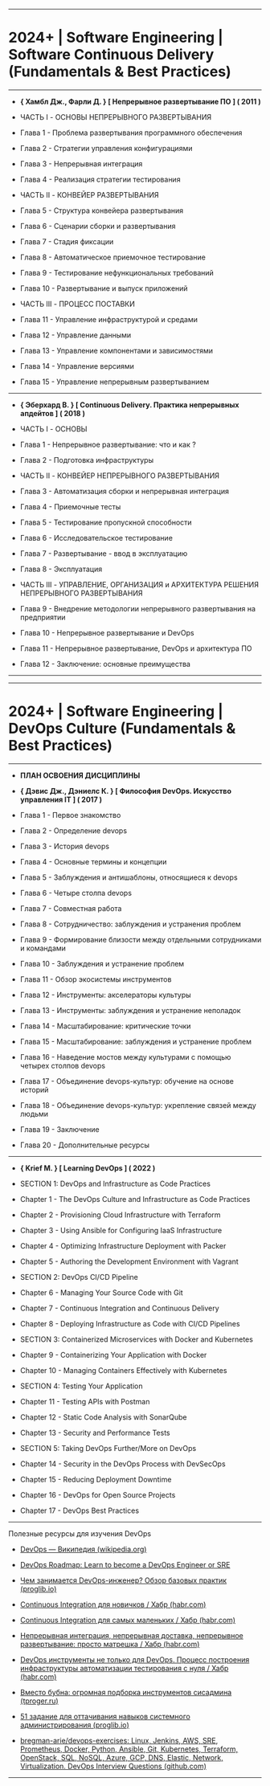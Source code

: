 * * *

**2024+ | Software Engineering | Software Continuous Delivery (Fundamentals & Best Practices)**
===============================================================================================

* * *

* **{ Хамбл Дж., Фарли Д. } \[ Непрерывное развертывание ПО \] ( 2011 )**

* ЧАСТЬ I - ОСНОВЫ НЕПРЕРЫВНОГО РАЗВЕРТЫВАНИЯ

* Глава 1 - Проблема развертывания программного обеспечения

* Глава 2 - Стратегии управления конфигурациями

* Глава 3 - Непрерывная интеграция

* Глава 4 - Реализация стратегии тестирования

* ЧАСТЬ II - КОНВЕЙЕР РАЗВЕРТЫВАНИЯ

* Глава 5 - Структура конвейера развертывания

* Глава 6 - Сценарии сборки и развертывания

* Глава 7 - Стадия фиксации

* Глава 8 - Автоматическое приемочное тестирование

* Глава 9 - Тестирование нефункциональных требований

* Глава 10 - Развертывание и выпуск приложений

* ЧАСТЬ III - ПРОЦЕСС ПОСТАВКИ

* Глава 11 - Управление инфраструктурой и средами

* Глава 12 - Управление данными

* Глава 13 - Управление компонентами и зависимостями

* Глава 14 - Управление версиями

* Глава 15 - Управление непрерывным развертыванием

* * *

* **{ Эберхард В. } \[ Continuous Delivery. Практика непрерывных апдейтов \] ( 2018 )**

* ЧАСТЬ I - ОСНОВЫ

* Глава 1 - Непрерывное развертывание: что и как ?

* Глава 2 - Подготовка инфраструктуры

* ЧАСТЬ II - КОНВЕЙЕР НЕПРЕРЫВНОГО РАЗВЕРТЫВАНИЯ

* Глава 3 - Автоматизация сборки и непрерывная интеграция

* Глава 4 - Приемочные тесты

* Глава 5 - Тестирование пропускной способности

* Глава 6 - Исследовательское тестирование

* Глава 7 - Развертывание - ввод в эксплуатацию

* Глава 8 - Эксплуатация

* ЧАСТЬ III - УПРАВЛЕНИЕ, ОРГАНИЗАЦИЯ и АРХИТЕКТУРА РЕШЕНИЯ НЕПРЕРЫВНОГО РАЗВЕРТЫВАНИЯ

* Глава 9 - Внедрение методологии непрерывного развертывания на предприятии

* Глава 10 - Непрерывное развертывание и DevOps

* Глава 11 - Непрерывное развертывание, DevOps и архитектура ПО

* Глава 12 - Заключение: основные преимущества

* * *


* * *

**2024+ | Software Engineering | DevOps Culture (Fundamentals & Best Practices)**
=================================================================================

* * *

* **ПЛАН ОСВОЕНИЯ ДИСЦИПЛИНЫ**

* **{ Дэвис Дж., Дэниелс К. } \[ Философия DevOps. Искусство управления IT \] ( 2017 )**

* Глава 1 - Первое знакомство

* Глава 2 - Определение devops

* Глава 3 - История devops

* Глава 4 - Основные термины и концепции

* Глава 5 - Заблуждения и антишаблоны, относящиеся к devops

* Глава 6 - Четыре столпа devops

* Глава 7 - Совместная работа

* Глава 8 - Сотрудничество: заблуждения и устранения проблем

* Глава 9 - Формирование близости между отдельными сотрудниками и командами

* Глава 10 - Заблуждения и устранение проблем

* Глава 11 - Обзор экосистемы инструментов

* Глава 12 - Инструменты: акселераторы культуры

* Глава 13 - Инструменты: заблуждения и устранение неполадок

* Глава 14 - Масштабирование: критические точки

* Глава 15 - Масштабирование: заблуждения и устранение проблем

* Глава 16 - Наведение мостов между культурами с помощью четырех столпов devops

* Глава 17 - Объединение devops-культур: обучение на основе историй

* Глава 18 - Объединение devops-культур: укрепление связей между людьми

* Глава 19 - Заключение

* Глава 20 - Дополнительные ресурсы

* * *

* **{ Krief M. } \[ Learning DevOps \] ( 2022 )**

* SECTION 1: DevOps and Infrastructure as Code Practices

* Chapter 1 - The DevOps Culture and Infrastructure as Code Practices

* Chapter 2 - Provisioning Cloud Infrastructure with Terraform

* Chapter 3 - Using Ansible for Configuring IaaS Infrastructure

* Chapter 4 - Optimizing Infrastructure Deployment with Packer

* Chapter 5 - Authoring the Development Environment with Vagrant

* SECTION 2: DevOps CI/CD Pipeline

* Chapter 6 - Managing Your Source Code with Git

* Chapter 7 - Continuous Integration and Continuous Delivery

* Chapter 8 - Deploying Infrastructure as Code with CI/CD Pipelines

* SECTION 3: Containerized Microservices with Docker and Kubernetes

* Chapter 9 - Containerizing Your Application with Docker

* Chapter 10 - Managing Containers Effectively with Kubernetes

* SECTION 4: Testing Your Application

* Chapter 11 - Testing APIs with Postman

* Chapter 12 - Static Code Analysis with SonarQube

* Chapter 13 - Security and Performance Tests

* SECTION 5: Taking DevOps Further/More on DevOps

* Chapter 14 - Security in the DevOps Process with DevSecOps

* Chapter 15 - Reducing Deployment Downtime

* Chapter 16 - DevOps for Open Source Projects

* Chapter 17 - DevOps Best Practices

* * *

Полезные ресурсы для изучения DevOps

* [DevOps — Википедия (wikipedia.org)](https://ru.wikipedia.org/wiki/DevOps)

* [DevOps Roadmap: Learn to become a DevOps Engineer or SRE](https://roadmap.sh/devops)

* [Чем занимается DevOps-инженер? Обзор базовых практик (proglib.io)](https://proglib.io/p/chem-zanimaetsya-devops-inzhener-obzor-bazovyh-praktik-2020-07-27)

* [Continuous Integration для новичков / Хабр (habr.com)](https://habr.com/ru/articles/352282/)

* [Continuous Integration для самых маленьких / Хабр (habr.com)](https://habr.com/ru/articles/190412/)

* [Непрерывная интеграция, непрерывная доставка, непрерывное развертывание: просто матрешка / Хабр (habr.com)](https://habr.com/ru/companies/piter/articles/343270/)

* [DevOps инструменты не только для DevOps. Процесс построения инфраструктуры автоматизации тестирования с нуля / Хабр (habr.com)](https://habr.com/ru/articles/497918/)

* [Вместо бубна: огромная подборка инструментов сисадмина (tproger.ru)](https://tproger.ru/digest/sysadmin-compilation/)

* [51 задание для оттачивания навыков системного администрирования (proglib.io)](https://proglib.io/p/become-sysadmin)

* [bregman-arie/devops-exercises: Linux, Jenkins, AWS, SRE, Prometheus, Docker, Python, Ansible, Git, Kubernetes, Terraform, OpenStack, SQL, NoSQL, Azure, GCP, DNS, Elastic, Network, Virtualization. DevOps Interview Questions (github.com)](https://github.com/bregman-arie/devops-exercises)

* * *